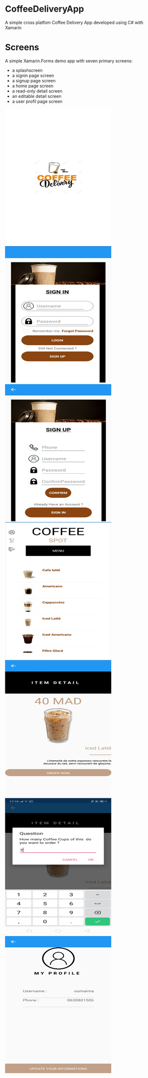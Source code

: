 # CoffeeDeliveryApp
A simple cross platfom Coffee Delivery App developed using C# with Xamarin
# Screens 
A simple Xamarin.Forms demo app with seven primary screens:

-  a splashscreen
-  a signin page screen
-  a signup page screen 
-  a home page screen 
-  a read-only detail screen
-  an editable detail screen
-  a user profil page screen 

<img src="./Screenshots/SplashScreen.jpeg" width="350" height="450"/>
<img src="./Screenshots/SignInPage.jpeg" width="350" height="450"/>
<img src="./Screenshots/SignUpPage.jpeg" width="350" height="450"/>
<img src="./Screenshots/HomePage.jpeg" width="350" height="450"/>
<img src="./Screenshots/DetailPage.jpeg" width="350" height="450"/>
<img src="./Screenshots/DetailPage1.jpeg" width="350" height="450"/>
<img src="./Screenshots/UserProfilePage.jpeg" width="350" height="450"/>
